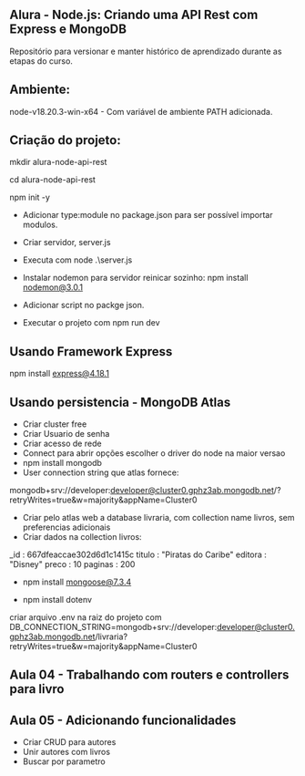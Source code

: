## Alura - Node.js: Criando uma API Rest com Express e MongoDB

Repositório para versionar e manter histórico de aprendizado durante as etapas do curso.

## Ambiente:

node-v18.20.3-win-x64 - Com variável de ambiente PATH adicionada.

## Criação do projeto:

mkdir alura-node-api-rest

cd alura-node-api-rest

npm init -y

- Adicionar type:module no package.json para ser possível importar modulos.

- Criar servidor, server.js

- Executa com node .\server.js

- Instalar nodemon para servidor reinicar sozinho: npm install nodemon@3.0.1

- Adicionar script no packge json.

- Executar o projeto com npm run dev

## Usando Framework Express

npm install express@4.18.1

## Usando persistencia - MongoDB Atlas

- Criar cluster free
- Criar Usuario de senha
- Criar acesso de rede 
- Connect para abrir opções escolher o driver do node na maior versao
- npm install mongodb
- User connection string que atlas fornece:

mongodb+srv://developer:developer@cluster0.gphz3ab.mongodb.net/?retryWrites=true&w=majority&appName=Cluster0

- Criar pelo atlas web a database livraria, com collection name livros, sem preferencias adicionais
- Criar dados na collection livros:

_id : 667dfeaccae302d6d1c1415c
titulo : "Piratas do Caribe"
editora : "Disney"
preco : 10
paginas : 200

- npm install mongoose@7.3.4

- npm install dotenv

criar arquivo .env na raiz do projeto com DB_CONNECTION_STRING=mongodb+srv://developer:developer@cluster0.gphz3ab.mongodb.net/livraria?retryWrites=true&w=majority&appName=Cluster0

## Aula 04 - Trabalhando com routers e controllers para livro

## Aula 05 - Adicionando funcionalidades

- Criar CRUD para autores
- Unir autores com livros
- Buscar por parametro